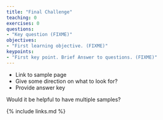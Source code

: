 ```yaml
---
title: "Final Challenge"
teaching: 0
exercises: 0
questions:
- "Key question (FIXME)"
objectives:
- "First learning objective. (FIXME)"
keypoints:
- "First key point. Brief Answer to questions. (FIXME)"
---
```


- Link to sample page
- Give some direction on what to look for?
- Provide answer key

Would it be helpful to have multiple samples?

{% include links.md %}